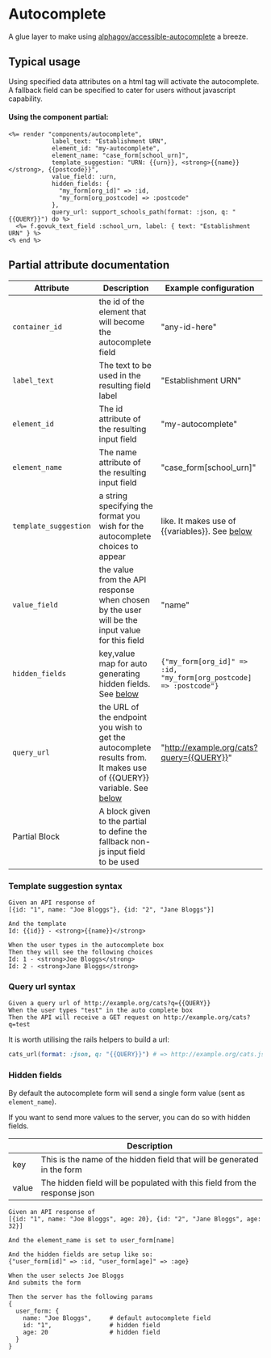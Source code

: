 # Autocomplete

A glue layer to make using [alphagov/accessible-autocomplete](https://github.com/alphagov/accessible-autocomplete/) a breeze.

## Typical usage

Using specified data attributes on a html tag will activate the autocomplete. A fallback field can be specified to cater for users without javascript capability.

#### Using the component partial:

```erb
<%= render "components/autocomplete",
            label_text: "Establishment URN",
            element_id: "my-autocomplete",
            element_name: "case_form[school_urn]",
            template_suggestion: "URN: {{urn}}, <strong>{{name}}</strong>, {{postcode}}",
            value_field: :urn,
            hidden_fields: {
              "my_form[org_id]" => :id,
              "my_form[org_postcode] => :postcode"
            },
            query_url: support_schools_path(format: :json, q: "{{QUERY}}") do %>
  <%= f.govuk_text_field :school_urn, label: { text: "Establishment URN" } %>
<% end %>
```

## Partial attribute documentation

|Attribute|Description|Example configuration|
|--|--|--|
| `container_id` | the id of the element that will become the autocomplete field | "any-id-here" |
| `label_text` | The text to be used in the resulting field label | "Establishment URN" |
| `element_id` | The id attribute of the resulting input field | "my-autocomplete" |
| `element_name` | The name attribute of the resulting input field | "case_form[school_urn]" |
| `template_suggestion` | a string specifying the format you wish for the autocomplete choices to appear |  like. It makes use of {{variables}}. See [below](#template-suggestion-syntax) | "The URN is {{urn}}" |
| `value_field` | the value from the API response when chosen by the user will be the input value for this field |  "name" |
| `hidden_fields` | key,value map for auto generating hidden fields. See [below](#hidden-fields) | `{"my_form[org_id]" => :id, "my_form[org_postcode] => :postcode"}` |
| `query_url` | the URL of the endpoint you wish to get the autocomplete results from. It makes use of {{QUERY}} variable. See [below](#query-url-syntax) | "http://example.org/cats?query={{QUERY}}" |
| Partial Block | A block given to the partial to define the fallback non-js input field to be used | |


### Template suggestion syntax

```
Given an API response of
[{id: "1", name: "Joe Bloggs"}, {id: "2", "Jane Bloggs"}]

And the template
Id: {{id}} - <strong>{{name}}</strong>

When the user types in the autocomplete box
Then they will see the following choices
Id: 1 - <strong>Joe Bloggs</strong>
Id: 2 - <strong>Jane Bloggs</strong>
```

### Query url syntax

```
Given a query url of http://example.org/cats?q={{QUERY}}
When the user types "test" in the auto complete box
Then the API will receive a GET request on http://example.org/cats?q=test
```

It is worth utilising the rails helpers to build a url:

```ruby
cats_url(format: :json, q: "{{QUERY}}") # => http://example.org/cats.json?q={{QUERY}}
```

### Hidden fields

By default the autocomplete form will send a single form value (sent as `element_name`).

If you want to send more values to the server, you can do so with hidden fields.

||Description|
|-|-|
|key|This is the name of the hidden field that will be generated in the form|
|value|The hidden field will be populated with this field from the response json|

```
Given an API response of
[{id: "1", name: "Joe Bloggs", age: 20}, {id: "2", "Jane Bloggs", age: 32}]

And the element_name is set to user_form[name]

And the hidden fields are setup like so:
{"user_form[id]" => :id, "user_form[age]" => :age}

When the user selects Joe Bloggs
And submits the form

Then the server has the following params
{
  user_form: {
    name: "Joe Bloggs",     # default autocomplete field
    id: "1",                # hidden field
    age: 20                 # hidden field
  }
}
```
